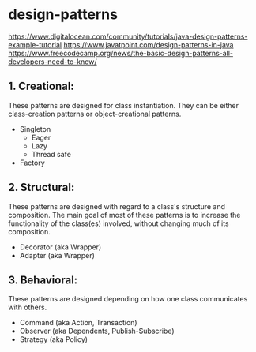 # design-patterns

https://www.digitalocean.com/community/tutorials/java-design-patterns-example-tutorial
https://www.javatpoint.com/design-patterns-in-java
https://www.freecodecamp.org/news/the-basic-design-patterns-all-developers-need-to-know/

## 1. Creational: 
These patterns are designed for class instantiation. They can be either class-creation patterns or object-creational patterns.
    
- Singleton
  - Eager
  - Lazy
  - Thread safe
- Factory

## 2. Structural: 
These patterns are designed with regard to a class's structure and composition. The main goal of most of these patterns is to increase the functionality of the class(es) involved, without changing much of its composition.

- Decorator (aka Wrapper)
- Adapter (aka Wrapper)

## 3. Behavioral: 
These patterns are designed depending on how one class communicates with others.

- Command (aka Action, Transaction)
- Observer (aka Dependents, Publish-Subscribe)
- Strategy (aka Policy)